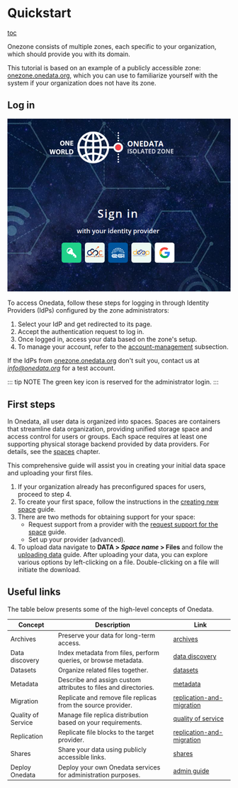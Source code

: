 # Quickstart

[toc]()

Onezone consists of multiple zones, each specific to your organization,
which should provide you with its domain.

This tutorial is based on an example of a publicly accessible zone:
[onezone.onedata.org](https://onezone.onedata.org/), which you can use to
familiarize yourself with the system if your organization does not have its zone.

## Log in

![log in](../../images/user-guide/quickstart/log_in.png#screenshot)

To access Onedata, follow these steps for logging in through Identity Providers
(IdPs) configured by the zone administrators:

1. Select your IdP and get redirected to its page.
2. Accept the authentication request to log in.
3. Once logged in, access your data based on the zone's setup.
4. To manage your account, refer to the [account-management](account-management.md) subsection.

If the IdPs from [onezone.onedata.org](https://onezone.onedata.org/) don't suit you,
contact us at *<info@onedata.org>* for a test account.

::: tip NOTE
The green key icon is reserved for the administrator login.
:::

## First steps

In Onedata, all user data is organized into spaces. Spaces are containers
that streamline data organization, providing unified storage space and access control
for users or groups. Each space requires at least one supporting physical storage
backend provided by data providers. For details, see the [spaces](spaces.md) chapter.

This comprehensive guide will assist you in creating your initial data space
and uploading your first files.

1. If your organization already has preconfigured spaces for users, proceed to step 4.
2. To create your first space, follow the instructions in the
   [creating new space](spaces.md#create-or-join-a-new-space) guide.
3. There are two methods for obtaining support for your space:
   * Request support from a provider with the
     [request support for the space](spaces.md#request-support-for-space) guide.
   * Set up your provider (advanced).
4. To upload data navigate to **DATA > *Space name* > Files** and follow the
   [uploading data](web-file-browser.md#uploading-data) guide. After uploading
   your data, you can explore various options by left-clicking on a file.
   Double-clicking on a file will initiate the download.

## Useful links

The table below presents some of the high-level concepts of Onedata.

| Concept            | Description                                                     | Link                                                      |
| ------------------ | --------------------------------------------------------------- | --------------------------------------------------------- |
| Archives           | Preserve your data for long-term access.                        | [archives](archives.md)                                   |
| Data discovery     | Index metadata from files, perform queries, or browse metadata. | [data discovery](data-discovery.md)                       |
| Datasets           | Organize related files together.                                | [datasets](datasets.md)                                   |
| Metadata           | Describe and assign custom attributes to files and directories. | [metadata](metadata.md)                                   |
| Migration          | Replicate and remove file replicas from the source provider.    | [replication-and-migration](replication-and-migration.md) |
| Quality of Service | Manage file replica distribution based on your requirements.    | [quality of service](quality-of-service.md)               |
| Replication        | Replicate file blocks to the target provider.                   | [replication-and-migration](replication-and-migration.md) |
| Shares             | Share your data using publicly accessible links.                | [shares](shares.md)                                       |
| Deploy Onedata     | Deploy your own Onedata services for administration purposes.   | [admin guide](../admin-guide/overview.md)                 |
